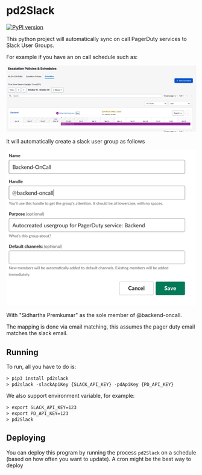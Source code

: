 # pd2Slack
[![PyPI version](https://badge.fury.io/py/pd2slack.svg)](https://badge.fury.io/py/pd2slack)

This python project will automatically sync on call PagerDuty services to Slack User Groups.

For example if you have an on call schedule such as: 
<p align="center">
  <img src="./.github/src/pagerDutySchedule.jpeg" />
</p>

It will automatically create a slack user group as follows
<p align="center">
  <img src="./.github/src/slackUserGroup.jpeg" />
</p>

With "Sidhartha Premkumar" as the sole member of @backend-oncall. 

The mapping is done via email matching, this assumes the pager duty email matches the slack email. 

## Running

To run, all you have to do is:
```
> pip3 install pd2slack
> pd2slack -slackApiKey {SLACK_API_KEY} -pdApiKey {PD_API_KEY}
```

We also support environment variable, for example:
```
> export SLACK_API_KEY=123
> export PD_API_KEY=123
> pd2Slack
```

## Deploying

You can deploy this program by running the process `pd2Slack` on a schedule (based on how often you want to update). A cron might be the best way to deploy